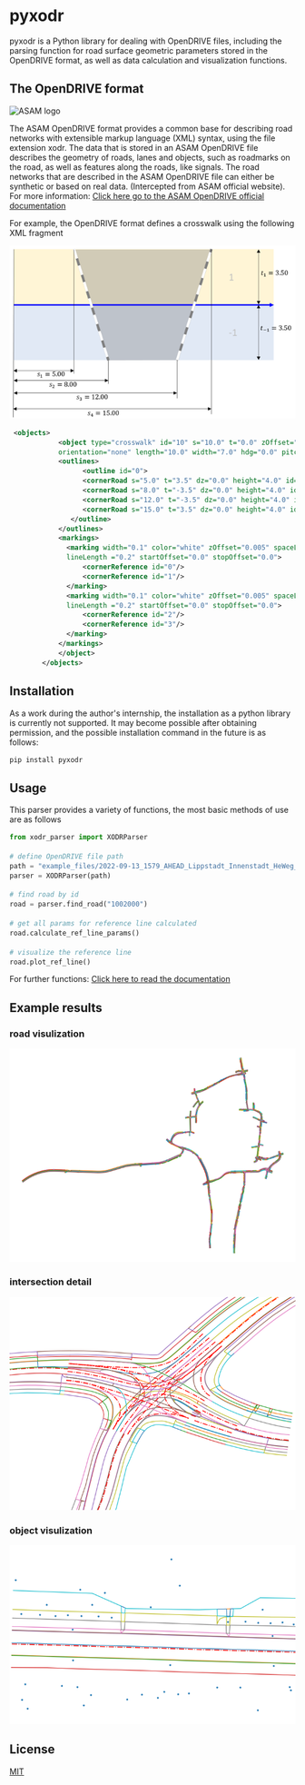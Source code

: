 # pyxodr

pyxodr is a Python library for dealing with OpenDRIVE files, including the parsing function for road surface geometric parameters stored in the OpenDRIVE format, as well as data calculation and visualization functions.

## The OpenDRIVE format

![ASAM logo](https://github.com/LiLiu1118/pyxodr/tree/master/ASAM_official_files)

The ASAM OpenDRIVE format provides a common base for describing road networks with extensible markup language (XML) syntax, using the file extension xodr. The data that is stored in an ASAM OpenDRIVE file describes the geometry of roads, lanes and objects, such as roadmarks on the road, as well as features along the roads, like signals. The road networks that are described in the ASAM OpenDRIVE file can either be synthetic or based on real data. (Intercepted from ASAM official website). For more information: [Click here go to the ASAM OpenDRIVE official documentation](https://releases.asam.net/OpenDRIVE/1.6.0/ASAM_OpenDRIVE_BS_V1-6-0.html#_roads)

For example, the OpenDRIVE format defines a crosswalk using the following XML fragment

![ASAM crosswalk](https://github.com/LiLiu1118/pyxodr/blob/develop/ASAM_official_files/crosswalk.png)

```xml
 <objects>
            <object type="crosswalk" id="10" s="10.0" t="0.0" zOffset="0.0"
            orientation="none" length="10.0" width="7.0" hdg="0.0" pitch="0.0" roll="0.0">
            <outlines>
                  <outline id="0">
                  <cornerRoad s="5.0" t="3.5" dz="0.0" height="4.0" id="0"/>
                  <cornerRoad s="8.0" t="-3.5" dz="0.0" height="4.0" id="1"/>
                  <cornerRoad s="12.0" t="-3.5" dz="0.0" height="4.0" id="2"/>
                  <cornerRoad s="15.0" t="3.5" dz="0.0" height="4.0" id="3"/>
               </outline>
            </outlines>
            <markings>
              <marking width="0.1" color="white" zOffset="0.005" spaceLength ="0.05"
              lineLength ="0.2" startOffset="0.0" stopOffset="0.0">
                  <cornerReference id="0"/>
                  <cornerReference id="1"/>
              </marking>
              <marking width="0.1" color="white" zOffset="0.005" spaceLength ="0.05"
              lineLength ="0.2" startOffset="0.0" stopOffset="0.0">
                  <cornerReference id="2"/>
                  <cornerReference id="3"/>
              </marking>
            </markings>
            </object>
        </objects>
```

## Installation

As a work during the author's internship, the installation as a python library is currently not supported. It may become possible after obtaining permission, and the possible installation command in the future is as follows:

```bash
pip install pyxodr
```

## Usage

This parser provides a variety of functions, the most basic methods of use are as follows

```python
from xodr_parser import XODRParser

# define OpenDRIVE file path
path = "example_files/2022-09-13_1579_AHEAD_Lippstadt_Innenstadt_HeWeg_ODR.xodr"
parser = XODRParser(path)

# find road by id
road = parser.find_road("1002000")

# get all params for reference line calculated
road.calculate_ref_line_params()

# visualize the reference line
road.plot_ref_line()
```

For further functions: [Click here to read the documentation](https://github.com/LiLiu1118/pyxodr/blob/master/documentation/XODRParser_Documentation.pdf)

## Example results

### road visulization

![road visulization](https://github.com/LiLiu1118/pyxodr/blob/develop/example_results/road_visulization.png)

### intersection detail

![intersection detail](https://github.com/LiLiu1118/pyxodr/blob/develop/example_results/intersection_detail.png)

### object visulization

![object visulization](https://github.com/LiLiu1118/pyxodr/blob/develop/example_results/object_visulization.png)


## License
[MIT](https://choosealicense.com/licenses/mit/)
